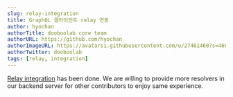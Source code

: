 ```yaml
---
slug: relay-integration
title: GraphQL 클라이언트 relay 연동
author: hyochan
authorTitle: dooboolab core team
authorURL: https://github.com/hyochan
authorImageURL: https://avatars1.githubusercontent.com/u/27461460?s=460&u=b5860875e26d33fd70fd210f4ea74f81cdf9d99b&v=4
authorTwitter: dooboolab
tags: [relay, integration]
---
```


[Relay integration](https://medium.com/dooboolab/integrate-relay-hook-in-expo-app-bae12d50a130) has been done. We are willing to provide more resolvers in our backend server for other contributors to enjoy same experience.
